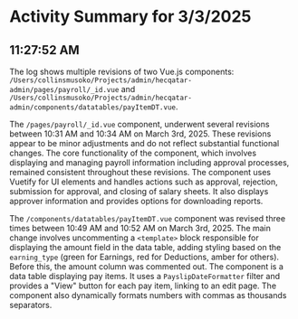 # Activity Summary for 3/3/2025

## 11:27:52 AM
The log shows multiple revisions of two Vue.js components: `/Users/collinsmusoko/Projects/admin/hecqatar-admin/pages/payroll/_id.vue` and `/Users/collinsmusoko/Projects/admin/hecqatar-admin/components/datatables/payItemDT.vue`.

The `/pages/payroll/_id.vue` component,  underwent several revisions between 10:31 AM and 10:34 AM on March 3rd, 2025.  These revisions appear to be minor adjustments and do not reflect substantial functional changes. The core functionality of the component, which involves displaying and managing payroll information including approval processes, remained consistent throughout these revisions.  The component uses Vuetify for UI elements and handles actions such as approval, rejection, submission for approval, and closing of salary sheets.  It also displays approver information and provides options for downloading reports.

The `/components/datatables/payItemDT.vue` component was revised three times between 10:49 AM and 10:52 AM on March 3rd, 2025. The main change involves uncommenting a `<template>` block responsible for displaying the amount field in the data table, adding styling based on the `earning_type` (green for Earnings, red for Deductions, amber for others).  Before this, the amount column was commented out.  The component is a data table displaying pay items.  It uses a `PayslipDateFormatter` filter and provides a "View" button for each pay item, linking to an edit page.  The component also dynamically formats numbers with commas as thousands separators.
